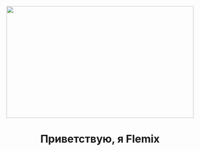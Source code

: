 <div align="center">
  <img src="https://images.wallpaperscraft.ru/image/single/devushka_maska_obodok_1139089_1280x720.jpg" width="500" height="300">
</div>
<h1 align="center">
  Приветствую, я Flemix
</h1>

